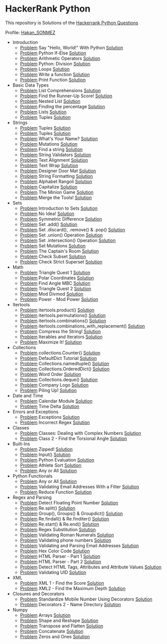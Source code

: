 # HackerRank Python 

This repository is Solutions of the [Hackerrank Python Questions](https://www.hackerrank.com/domains/python)

Profile: [Hakan_SONMEZ](https://www.hackerrank.com/Hakan_SONMEZ)<br>

- Introduction
  - [Problem](https://www.hackerrank.com/challenges/py-hello-world/problem) Say "Hello, World!" With Python [Solution](https://github.com/sonmez-hakan/hackerrank-python/blob/master/Introduction/py-hello-world.py)
  - [Problem](https://www.hackerrank.com/challenges/py-if-else/problem) Python If-Else [Solution](https://github.com/sonmez-hakan/hackerrank-python/blob/master/Introduction/py-if-else.py)
  - [Problem](https://www.hackerrank.com/challenges/python-arithmetic-operators/problem) Arithmetic Operators [Solution](https://github.com/sonmez-hakan/hackerrank-python/blob/master/Introduction/python-arithmetic-operators.py)
  - [Problem](https://www.hackerrank.com/challenges/python-division/problem) Python: Division [Solution](https://github.com/sonmez-hakan/hackerrank-python/blob/master/Introduction/python-division.py)
  - [Problem](https://www.hackerrank.com/challenges/python-loops/problem) Loops [Solution](https://github.com/sonmez-hakan/hackerrank-python/blob/master/Introduction/python-loops.py)
  - [Problem](https://www.hackerrank.com/challenges/write-a-function/problem) Write a function [Solution](https://github.com/sonmez-hakan/hackerrank-python/blob/master/Introduction/write-a-function.py)
  - [Problem](https://www.hackerrank.com/challenges/python-print/problem) Print Function [Solution](https://github.com/sonmez-hakan/hackerrank-python/blob/master/Introduction/python-print.py)
- Basic Data Types
  - [Problem](https://www.hackerrank.com/challenges/list-comprehensions/problem) List Comprehensions [Solution](https://github.com/sonmez-hakan/hackerrank-python/blob/master/BasicDataTypes/list-comprehensions.py)
  - [Problem](https://www.hackerrank.com/challenges/find-second-maximum-number-in-a-list/problem) Find the Runner-Up Score! [Solution](https://github.com/sonmez-hakan/hackerrank-python/blob/master/BasicDataTypes/find-second-maximum-number-in-a-list.py)
  - [Problem](https://www.hackerrank.com/challenges/nested-list/problem) Nested List [Solution](https://github.com/sonmez-hakan/hackerrank-python/blob/master/BasicDataTypes/nested-list.py)
  - [Problem](https://www.hackerrank.com/challenges/finding-the-percentage/problem) Finding the percentage [Solution](https://github.com/sonmez-hakan/hackerrank-python/blob/master/BasicDataTypes/finding-the-percentage.py)
  - [Problem](https://www.hackerrank.com/challenges/python-lists/problem) Lists [Solution](https://github.com/sonmez-hakan/hackerrank-python/blob/master/BasicDataTypes/python-lists.py)
  - [Problem](https://www.hackerrank.com/challenges/python-tuples/problem) Tuples [Solution](https://github.com/sonmez-hakan/hackerrank-python/blob/master/BasicDataTypes/python-tuples.py)
- Strings
  - [Problem](https://www.hackerrank.com/challenges/swap-case/problem) Tuples [Solution](https://github.com/sonmez-hakan/hackerrank-python/blob/master/Strings/swap-case.py)
  - [Problem](https://www.hackerrank.com/challenges/python-string-split-and-join/problem) Tuples [Solution](https://github.com/sonmez-hakan/hackerrank-python/blob/master/Strings/python-string-split-and-join.py)
  - [Problem](https://www.hackerrank.com/challenges/whats-your-name/problem) What's Your Name? [Solution](https://github.com/sonmez-hakan/hackerrank-python/blob/master/Strings/whats-your-name.py)
  - [Problem](https://www.hackerrank.com/challenges/python-mutations/problem) Mutations [Solution](https://github.com/sonmez-hakan/hackerrank-python/blob/master/Strings/python-mutations.py)
  - [Problem](https://www.hackerrank.com/challenges/find-a-string/problem) Find a string [Solution](https://github.com/sonmez-hakan/hackerrank-python/blob/master/Strings/find-a-string.py)
  - [Problem](https://www.hackerrank.com/challenges/string-validators/problem) String Validators [Solution](https://github.com/sonmez-hakan/hackerrank-python/blob/master/Strings/string-validators.py)
  - [Problem](https://www.hackerrank.com/challenges/text-alignment/problem) Text Alignment [Solution](https://github.com/sonmez-hakan/hackerrank-python/blob/master/Strings/text-alignment.py)
  - [Problem](https://www.hackerrank.com/challenges/text-wrap/problem) Text Wrap [Solution](https://github.com/sonmez-hakan/hackerrank-python/blob/master/Strings/text-wrap.py)
  - [Problem](https://www.hackerrank.com/challenges/designer-door-mat/problem) Designer Door Mat [Solution](https://github.com/sonmez-hakan/hackerrank-python/blob/master/Strings/designer-door-mat.py)
  - [Problem](https://www.hackerrank.com/challenges/python-string-formatting/problem) String Formatting [Solution](https://github.com/sonmez-hakan/hackerrank-python/blob/master/Strings/python-string-formatting.py)
  - [Problem](https://www.hackerrank.com/challenges/alphabet-rangoli/problem) Alphabet Rangoli [Solution](https://github.com/sonmez-hakan/hackerrank-python/blob/master/Strings/alphabet-rangoli.py)
  - [Problem](https://www.hackerrank.com/challenges/capitalize/problem) Capitalize [Solution](https://github.com/sonmez-hakan/hackerrank-python/blob/master/Strings/capitalize.py)
  - [Problem](https://www.hackerrank.com/challenges/the-minion-game/problem) The Minion Game [Solution](https://github.com/sonmez-hakan/hackerrank-python/blob/master/Strings/the-minion-game.py)
  - [Problem](https://www.hackerrank.com/challenges/merge-the-tools/problem) Merge the Tools! [Solution](https://github.com/sonmez-hakan/hackerrank-python/blob/master/Strings/merge-the-tools.py)
- Sets
  - [Problem](https://www.hackerrank.com/challenges/py-introduction-to-sets/problem) Introduction to Sets [Solution](https://github.com/sonmez-hakan/hackerrank-python/blob/master/Sets/py-introduction-to-sets.py)
  - [Problem](https://www.hackerrank.com/challenges/no-idea/problem) No Idea! [Solution](https://github.com/sonmez-hakan/hackerrank-python/blob/master/Sets/no-idea.py)
  - [Problem](https://www.hackerrank.com/challenges/symmetric-difference/problem) Symmetric Difference [Solution](https://github.com/sonmez-hakan/hackerrank-python/blob/master/Sets/symmetric-difference.py)
  - [Problem](https://www.hackerrank.com/challenges/py-set-add/problem) Set .add() [Solution](https://github.com/sonmez-hakan/hackerrank-python/blob/master/Sets/py-set-add.py)
  - [Problem](https://www.hackerrank.com/challenges/py-set-discard-remove-pop/problem) Set .discard(), .remove() & .pop() [Solution](https://github.com/sonmez-hakan/hackerrank-python/blob/master/Sets/py-set-discard-remove-pop.py)
  - [Problem](https://www.hackerrank.com/challenges/py-set-union/problem) Set .union() Operation [Solution](https://github.com/sonmez-hakan/hackerrank-python/blob/master/Sets/py-set-union.py)
  - [Problem](https://www.hackerrank.com/challenges/py-set-intersection-operation/problem) Set .intersection() Operation [Solution](https://github.com/sonmez-hakan/hackerrank-python/blob/master/Sets/py-set-intersection-operation.py)
  - [Problem](https://www.hackerrank.com/challenges/py-set-mutations/problem) Set Mutations [Solution](https://github.com/sonmez-hakan/hackerrank-python/blob/master/Sets/py-set-mutations.py)
  - [Problem](https://www.hackerrank.com/challenges/py-the-captains-room/problem) The Captain's Room [Solution](https://github.com/sonmez-hakan/hackerrank-python/blob/master/Sets/py-the-captains-room.py)
  - [Problem](https://www.hackerrank.com/challenges/py-check-subset/problem) Check Subset [Solution](https://github.com/sonmez-hakan/hackerrank-python/blob/master/Sets/py-check-subset.py)
  - [Problem](https://www.hackerrank.com/challenges/py-check-strict-superset/problem) Check Strict Superset [Solution](https://github.com/sonmez-hakan/hackerrank-python/blob/master/Sets/py-check-strict-superset.py)
- Math
  - [Problem](https://www.hackerrank.com/challenges/triangle-quest-1/problem) Triangle Quest 1 [Solution](https://github.com/sonmez-hakan/hackerrank-python/blob/master/Math/triangle-quest-1.py)
  - [Problem](https://www.hackerrank.com/challenges/polar-coordinates/problem) Polar Coordinates [Solution](https://github.com/sonmez-hakan/hackerrank-python/blob/master/Math/polar-coordinates.py)
  - [Problem](https://www.hackerrank.com/challenges/find-angle/problem) Find Angle MBC [Solution](https://github.com/sonmez-hakan/hackerrank-python/blob/master/Math/find-angle.py)
  - [Problem](https://www.hackerrank.com/challenges/triangle-quest-2/problem) Triangle Quest 2 [Solution](https://github.com/sonmez-hakan/hackerrank-python/blob/master/Math/triangle-quest-2.py)
  - [Problem](https://www.hackerrank.com/challenges/python-mod-divmod/problem) Mod Divmod [Solution](https://github.com/sonmez-hakan/hackerrank-python/blob/master/Math/python-mod-divmod.py)
  - [Problem](https://www.hackerrank.com/challenges/python-power-mod-power/problem) Power - Mod Power [Solution](https://github.com/sonmez-hakan/hackerrank-python/blob/master/Math/python-power-mod-power.py)
- Itertools
  - [Problem](https://www.hackerrank.com/challenges/itertools-product/problem) itertools.product() [Solution](https://github.com/sonmez-hakan/hackerrank-python/blob/master/Itertools/itertools-product.py)
  - [Problem](https://www.hackerrank.com/challenges/itertools-permutations/problem) itertools.permutations() [Solution](https://github.com/sonmez-hakan/hackerrank-python/blob/master/Itertools/itertools-permutations.py)
  - [Problem](https://www.hackerrank.com/challenges/itertools-combinations/problem) itertools.combinations() [Solution](https://github.com/sonmez-hakan/hackerrank-python/blob/master/Itertools/itertools-combinations.py)
  - [Problem](https://www.hackerrank.com/challenges/itertools-combinations/problem) itertools.combinations_with_replacement() [Solution](https://github.com/sonmez-hakan/hackerrank-python/blob/master/Itertools/itertools-combinations.py)
  - [Problem](https://www.hackerrank.com/challenges/compress-the-string/problem) Compress the String! [Solution](https://github.com/sonmez-hakan/hackerrank-python/blob/master/Itertools/compress-the-string.py)
  - [Problem](https://www.hackerrank.com/challenges/iterables-and-iterators/problem) Iterables and Iterators [Solution](https://github.com/sonmez-hakan/hackerrank-python/blob/master/Itertools/iterables-and-iterators.py)
  - [Problem](https://www.hackerrank.com/challenges/maximize-it/problem) Maximize It! [Solution](https://github.com/sonmez-hakan/hackerrank-python/blob/master/Itertools/maximize-it.py)
- Collections
  - [Problem](https://www.hackerrank.com/challenges/collections-counter/problem) collections.Counter() [Solution](https://github.com/sonmez-hakan/hackerrank-python/blob/master/Collections/collections-counter.py)
  - [Problem](https://www.hackerrank.com/challenges/defaultdict-tutorial/problem) DefaultDict Tutorial [Solution](https://github.com/sonmez-hakan/hackerrank-python/blob/master/Collections/defaultdict-tutorial.py)
  - [Problem](https://www.hackerrank.com/challenges/py-collections-namedtuple/problem) Collections.namedtuple() [Solution](https://github.com/sonmez-hakan/hackerrank-python/blob/master/Collections/py-collections-namedtuple.py)
  - [Problem](https://www.hackerrank.com/challenges/py-collections-ordereddict/problem) Collections.OrderedDict() [Solution](https://github.com/sonmez-hakan/hackerrank-python/blob/master/Collections/py-collections-ordereddict.py)
  - [Problem](https://www.hackerrank.com/challenges/word-order/problem) Word Order [Solution](https://github.com/sonmez-hakan/hackerrank-python/blob/master/Collections/word-order.py)
  - [Problem](https://www.hackerrank.com/challenges/py-collections-deque/problem) Collections.deque() [Solution](https://github.com/sonmez-hakan/hackerrank-python/blob/master/Collections/py-collections-deque.py)
  - [Problem](https://www.hackerrank.com/challenges/most-commons/problem) Company Logo [Solution](https://github.com/sonmez-hakan/hackerrank-python/blob/master/Collections/most-commons.py)
  - [Problem](https://www.hackerrank.com/challenges/piling-up/problem) Piling Up! [Solution](https://github.com/sonmez-hakan/hackerrank-python/blob/master/Collections/piling-up.py)
- Date and Time
  - [Problem](https://www.hackerrank.com/challenges/calendar-module/problem) Calendar Module [Solution](https://github.com/sonmez-hakan/hackerrank-python/blob/master/DateAndTime/calendar-module.py)
  - [Problem](https://www.hackerrank.com/challenges/python-time-delta/problem) Time Delta [Solution](https://github.com/sonmez-hakan/hackerrank-python/blob/master/DateAndTime/python-time-delta.py)
- Errors and Exceptions
  - [Problem](https://www.hackerrank.com/challenges/exceptions/problem) Exceptions [Solution](https://github.com/sonmez-hakan/hackerrank-python/blob/master/ErrorsAndExceptions/exceptions.py)
  - [Problem](https://www.hackerrank.com/challenges/incorrect-regex/problem) Incorrect Regex [Solution](https://github.com/sonmez-hakan/hackerrank-python/blob/master/ErrorsAndExceptions/incorrect-regex.py)
- Classes
  - [Problem](https://www.hackerrank.com/challenges/class-1-dealing-with-complex-numbers/problem) Classes: Dealing with Complex Numbers [Solution](https://github.com/sonmez-hakan/hackerrank-python/blob/master/Classes/class-1-dealing-with-complex-numbers.py)
  - [Problem](https://www.hackerrank.com/challenges/class-2-find-the-torsional-angle/problem) Class 2 - Find the Torsional Angle [Solution](https://github.com/sonmez-hakan/hackerrank-python/blob/master/Classes/class-2-find-the-torsional-angle.py)
- Built-Ins
  - [Problem](https://www.hackerrank.com/challenges/zipped/problem) Zipped! [Solution](https://github.com/sonmez-hakan/hackerrank-python/blob/master/Built-Ins/zipped.py)
  - [Problem](https://www.hackerrank.com/challenges/input/problem) Input() [Solution](https://github.com/sonmez-hakan/hackerrank-python/blob/master/Built-Ins/input.py)
  - [Problem](https://www.hackerrank.com/challenges/python-eval/problem) Python Evaluation [Solution](https://github.com/sonmez-hakan/hackerrank-python/blob/master/Built-Ins/python-eval.py)
  - [Problem](https://www.hackerrank.com/challenges/python-sort-sort/problem) Athlete Sort [Solution](https://github.com/sonmez-hakan/hackerrank-python/blob/master/Built-Ins/python-sort-sort.py)
  - [Problem](https://www.hackerrank.com/challenges/any-or-all/problem) Any or All [Solution](https://github.com/sonmez-hakan/hackerrank-python/blob/master/Built-Ins/any-or-all.py)
- Python Functionals
  - [Problem](https://www.hackerrank.com/challenges/any-or-all/problem) Any or All [Solution](https://github.com/sonmez-hakan/hackerrank-python/blob/master/PythonFunctionals/map-and-lambda-expression.py)
  - [Problem](https://www.hackerrank.com/challenges/validate-list-of-email-address-with-filter/problem) Validating Email Addresses With a Filter [Solution](https://github.com/sonmez-hakan/hackerrank-python/blob/master/PythonFunctionals/validate-list-of-email-address-with-filter.py)
  - [Problem](https://www.hackerrank.com/challenges/reduce-function/problem) Reduce Function [Solution](https://github.com/sonmez-hakan/hackerrank-python/blob/master/PythonFunctionals/reduce-function.py)
- Regex and Parsing
  - [Problem](https://www.hackerrank.com/challenges/introduction-to-regex/problem) Detect Floating Point Number [Solution](https://github.com/sonmez-hakan/hackerrank-python/blob/master/RegexAndParsing/introduction-to-regex.py)
  - [Problem](https://www.hackerrank.com/challenges/introduction-to-regex/problem) Re.split() [Solution](https://github.com/sonmez-hakan/hackerrank-python/blob/master/RegexAndParsing/re-split.py)
  - [Problem](https://www.hackerrank.com/challenges/re-group-groups/problem) Group(), Groups() & Groupdict() [Solution](https://github.com/sonmez-hakan/hackerrank-python/blob/master/RegexAndParsing/re-group-groups.py)
  - [Problem](https://www.hackerrank.com/challenges/re-findall-re-finditer/problem) Re.findall() & Re.finditer() [Solution](https://github.com/sonmez-hakan/hackerrank-python/blob/master/RegexAndParsing/re-findall-re-finditer.py)
  - [Problem](https://www.hackerrank.com/challenges/re-start-re-end/problem) Re.start() & Re.end() [Solution](https://github.com/sonmez-hakan/hackerrank-python/blob/master/RegexAndParsing/re-start-re-end.py)
  - [Problem](https://www.hackerrank.com/challenges/re-sub-regex-substitution/problem) Regex Substitution [Solution](https://github.com/sonmez-hakan/hackerrank-python/blob/master/RegexAndParsing/re-sub-regex-substitution.py)
  - [Problem](https://www.hackerrank.com/challenges/re-start-re-end/problem) Validating Roman Numerals [Solution](https://github.com/sonmez-hakan/hackerrank-python/blob/master/RegexAndParsing/re-start-re-end.py)
  - [Problem](https://www.hackerrank.com/challenges/validating-the-phone-number/problem) Validating phone numbers [Solution](https://github.com/sonmez-hakan/hackerrank-python/blob/master/RegexAndParsing/validating-the-phone-number.py)
  - [Problem](https://www.hackerrank.com/challenges/validating-named-email-addresses/problem) Validating and Parsing Email Addresses [Solution](https://github.com/sonmez-hakan/hackerrank-python/blob/master/RegexAndParsing/validating-named-email-addresses.py)
  - [Problem](https://www.hackerrank.com/challenges/hex-color-code/problem) Hex Color Code [Solution](https://github.com/sonmez-hakan/hackerrank-python/blob/master/RegexAndParsing/hex-color-code.py)
  - [Problem](https://www.hackerrank.com/challenges/html-parser-part-1/problem) HTML Parser - Part 1 [Solution](https://github.com/sonmez-hakan/hackerrank-python/blob/master/RegexAndParsing/html-parser-part-1.py)
  - [Problem](https://www.hackerrank.com/challenges/html-parser-part-2/problem) HTML Parser - Part 2 [Solution](https://github.com/sonmez-hakan/hackerrank-python/blob/master/RegexAndParsing/html-parser-part-2.py)
  - [Problem](https://www.hackerrank.com/challenges/detect-html-tags-attributes-and-attribute-values/problem) Detect HTML Tags, Attributes and Attribute Values [Solution](https://github.com/sonmez-hakan/hackerrank-python/blob/master/RegexAndParsing/detect-html-tags-attributes-and-attribute-values.py)
  - [Problem](https://www.hackerrank.com/challenges/validating-uid/problem) Validating UID [Solution](https://github.com/sonmez-hakan/hackerrank-python/blob/master/RegexAndParsing/validating-uid.py)
- XML
  - [Problem](https://www.hackerrank.com/challenges/xml-1-find-the-score/problem) XML 1 - Find the Score [Solution](https://github.com/sonmez-hakan/hackerrank-python/blob/master/XML/xml-1-find-the-score.py)
  - [Problem](https://www.hackerrank.com/challenges/xml2-find-the-maximum-depth/problem) XML2 - Find the Maximum Depth [Solution](https://github.com/sonmez-hakan/hackerrank-python/blob/master/XML/xml2-find-the-maximum-depth.py)
- Closures and Decorators
  - [Problem](https://www.hackerrank.com/challenges/standardize-mobile-number-using-decorators/problem) Standardize Mobile Number Using Decorators [Solution](https://github.com/sonmez-hakan/hackerrank-python/blob/master/ClosuresAndDecorators/standardize-mobile-number-using-decorators.py)
  - [Problem](https://www.hackerrank.com/challenges/decorators-2-name-directory/problem) Decorators 2 - Name Directory [Solution](https://github.com/sonmez-hakan/hackerrank-python/blob/master/ClosuresAndDecorators/decorators-2-name-directory.py)
- Numpy
  - [Problem](https://www.hackerrank.com/challenges/np-arrays/problem) Arrays [Solution](https://github.com/sonmez-hakan/hackerrank-python/blob/master/Numpy/np-arrays.py)
  - [Problem](https://www.hackerrank.com/challenges/np-shape-reshape/problem) Shape and Reshape [Solution](https://github.com/sonmez-hakan/hackerrank-python/blob/master/Numpy/np-shape-reshape.py)
  - [Problem](https://www.hackerrank.com/challenges/np-transpose-and-flatten/problem) Transpose and Flatten [Solution](https://github.com/sonmez-hakan/hackerrank-python/blob/master/Numpy/np-transpose-and-flatten.py)
  - [Problem](https://www.hackerrank.com/challenges/np-concatenate/problem) Concatenate [Solution](https://github.com/sonmez-hakan/hackerrank-python/blob/master/Numpy/np-concatenate.py)
  - [Problem](https://www.hackerrank.com/challenges/np-zeros-and-ones/problem) Zeros and Ones [Solution](https://github.com/sonmez-hakan/hackerrank-python/blob/master/Numpy/np-zeros-and-ones.py)